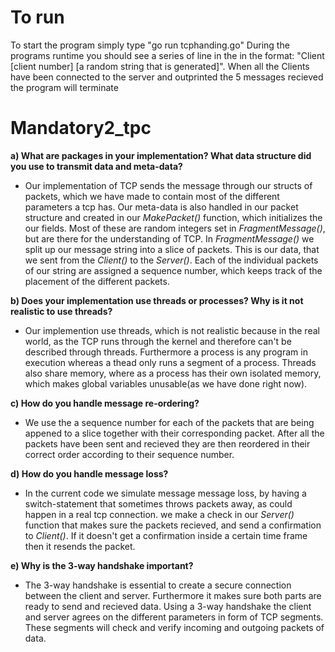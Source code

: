 # To run
To start the program simply type "go run tcphanding.go" During the programs runtime you should see a series of line in the in the format: "Client [client number] [a random string that is generated]". When all the Clients have been connected to the server and outprinted the 5 messages recieved the program will terminate

# Mandatory2_tpc
**a) What are packages in your implementation? What data structure did
you use to transmit data and meta-data?**
- Our implementation of TCP sends the message through our structs of packets, which we have made to contain most of the different parameters a tcp has. 
Our meta-data is also handled in our packet structure and created in our *MakePacket()* function, which initializes the our fields. Most of these are random integers set in *FragmentMessage()*, but are there for the understanding of TCP.
In *FragmentMessage()* we split up our message string into a slice of packets. This is our data, that we sent from the *Client()* to the *Server()*. Each of the individual packets of our string are assigned a sequence number, which keeps track of the placement of the different packets.


**b) Does your implementation use threads or processes? Why is it not
realistic to use threads?**
- Our implemention use threads, which is not realistic because in the real world, as the TCP runs through the kernel and therefore can't be described through threads. Furthermore a process is any program in execution whereas a thead only runs a segment of a process. Threads also share memory, where as a process has their own isolated memory, which makes global variables unusable(as we have done right now).


**c) How do you handle message re-ordering?**
- We use the a sequence number for each of the packets that are being appened to a slice together with their corresponding packet. After all the packets have been sent and recieved they are then reordered in their correct order according to their sequence number.


**d) How do you handle message loss?**
- In the current code we simulate message message loss, by having a switch-statement that sometimes throws packets away, as could happen in a real tcp connection. we make a check in our *Server()* function that makes sure the packets recieved, and send a confirmation to *Client()*. If it doesn't get a confirmation inside a certain time frame then it resends the packet.


**e) Why is the 3-way handshake important?**
- The 3-way handshake is essential to create a secure connection between the client and server. Furthermore it makes sure both parts are ready to send and recieved data. 
Using a 3-way handshake the client and server agrees on the different parameters in form of TCP segments. These segments will check and verify incoming and outgoing packets of data.

